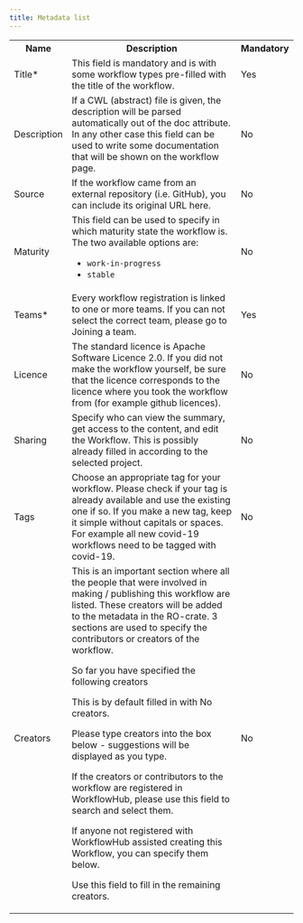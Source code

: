 ```yaml
---
title: Metadata list
---
```


<table>
    <tr>
        <th>Name</th>
        <th>Description</th>
        <th>Mandatory</th>
    </tr>
    <tr id="title">
        <td>Title*</td>
        <td>This field is mandatory and is with some workflow types pre-filled with the title of the workflow.</td>
        <td>Yes</td>
    </tr>
    <tr id="description">
        <td>Description</td>
        <td>If a CWL (abstract) file is given, the description will be parsed automatically out of the doc attribute. In any other case this field can be used to write some documentation that will be shown on the workflow page.</td>
        <td>No</td>
    </tr>
    <tr id="source">
        <td>Source</td>
        <td>If the workflow came from an external repository (i.e. GitHub), you can include its original URL here.</td>
        <td>No</td>
    </tr>
    <tr id="maturity">
        <td>Maturity</td>
        <td>This field can be used to specify in which maturity state the workflow is. The two available options are:
            <ul>
                <li><code>work-in-progress</code></li>
                <li><code>stable</code></li>
            </ul>
        </td>
        <td>No
        </td>
    </tr>
    <tr id="teams">
        <td>Teams*</td>
        <td>Every workflow registration is linked to one or more teams. If you can not select the correct team, please go to Joining a team.
        </td>
        <td>Yes</td>
    </tr>
    <tr id="licence">
        <td>Licence
        </td>
        <td>The standard licence is Apache Software Licence 2.0. If you did not make the workflow yourself, be sure that the licence corresponds to the licence where you took the workflow from (for example github licences).
        </td>
        <td>No
        </td>
    </tr>
    <tr id="sharing">
        <td>Sharing
        </td>
        <td>Specify who can view the summary, get access to the content, and edit the Workflow. This is possibly already filled in according to the selected project.
        </td>
        <td>No
        </td>
    </tr>
    <tr id="tags">
        <td>Tags
        </td>
        <td>Choose an appropriate tag for your workflow. Please check if your tag is already available and use the existing one if so. If you make a new tag, keep it simple without capitals or spaces. For example all new covid-19 workflows need to be tagged with covid-19.
        </td>
        <td>No
        </td>
    </tr>
    <tr id="creators">
        <td>Creators</td>
        <td>This is an important section where all the people that were involved in making / publishing this workflow are listed. These creators will be added to the metadata in the RO-crate. 3 sections are used to specify the contributors or creators of the workflow.
            <p>So far you have specified the following creators</p>
            <p>This is by default filled in with No creators.</p>
            <p>Please type creators into the box below - suggestions will be displayed as you type.</p>
            <p>If the creators or contributors to the workflow are registered in WorkflowHub, please use this field to search and select them.</p>
            <p>If anyone not registered with WorkflowHub assisted creating this Workflow, you can specify them below.</p>
            <p>Use this field to fill in the remaining creators.</p>
        </td>
        <td>No</td>
    </tr>
</table>
